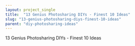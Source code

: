 ```yaml
---
layout: project_single
title:  "13 Genius Photosharing DIYs - Finest 10 Ideas"
slug: "13-genius-photosharing-diys-finest-10-ideas"
parent: "diy-photosharing-ideas"
---
```

13 Genius Photosharing DIYs - Finest 10 Ideas